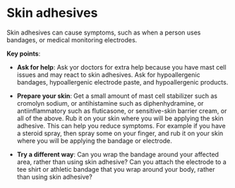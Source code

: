 [//]: # (source: ?)
[//]: # (tags: triggers)

# Skin adhesives

Skin adhesives can cause symptoms, such as when a person uses bandages, or medical monitoring electrodes.

**Key points**:

* **Ask for help**: Ask yor doctors for extra help because you have mast cell issues and may react to skin adhesives. Ask for hypoallergenic bandages, hypoallergenic electrode paste, and hypoallergenic products.

* **Prepare your skin**: Get a small amount of mast cell stabilizer such as cromolyn sodium, or antihistamine such as diphenhydramine, or antiinflammatory such as fluticasone, or sensitive-skin barrier cream, or all of the above. Rub it on your skin where you will be applying the skin adhesive. This can help you reduce symptoms. For example if you have a steroid spray, then spray some on your finger, and rub it on your skin where you will be applying the bandage or electrode.

* **Try a different way**: Can you wrap the bandage around your affected area, rather than using skin adhesive? Can you attach the electrode to a tee shirt or athletic bandage that you wrap around your body, rather than using skin adhesive?
